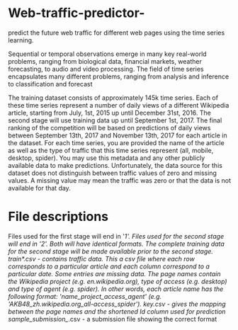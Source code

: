 # Web-traffic-predictor-
predict the future web traffic for different web pages using the time series learning. 

Sequential or temporal observations emerge in many key real-world problems, ranging from biological data, financial markets, weather forecasting, to audio and video processing. The field of time series encapsulates many different problems, ranging from analysis and inference to classification and forecast



The training dataset consists of approximately 145k time series. Each of these time series represent a number of daily views of a different Wikipedia article, starting from July, 1st, 2015 up until December 31st, 2016.
The second stage will use training data up until September 1st, 2017. The final ranking of the competition will be based on predictions of daily views between September 13th, 2017 and November 13th, 2017 for each article in the dataset.
For each time series, you are provided the name of the article as well as the type of traffic that this time series represent (all, mobile, desktop, spider). You may use this metadata and any other publicly available data to make predictions. Unfortunately, the data source for this dataset does not distinguish between traffic values of zero and missing values. A missing value may mean the traffic was zero or that the data is not available for that day.

# File descriptions
Files used for the first stage will end in '_1'. Files used for the second stage will end in '_2'. Both will have identical formats. The complete training data for the second stage will be made available prior to the second stage. 
train_*.csv - contains traffic data. This a csv file where each row corresponds to a particular article and each column correspond to a particular date. Some entries are missing data. The page names contain the Wikipedia project (e.g. en.wikipedia.org), type of access (e.g. desktop) and type of agent (e.g. spider). In other words, each article name has the following format: 'name_project_access_agent' (e.g. 'AKB48_zh.wikipedia.org_all-access_spider').
key_*.csv - gives the mapping between the page names and the shortened Id column used for prediction
sample_submission_*.csv - a submission file showing the correct format
